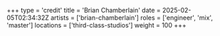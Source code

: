 +++
type = 'credit'
title = 'Brian Chamberlain'
date = 2025-02-05T02:34:32Z
artists = ['brian-chamberlain']
roles = ['engineer', 'mix', 'master']
locations = ['third-class-studios']
weight = 100
+++
